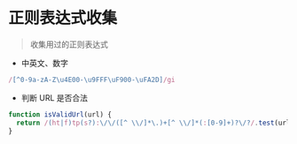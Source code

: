 # 正则表达式收集
> 收集用过的正则表达式

- 中英文、数字
```js
/[^0-9a-zA-Z\u4E00-\u9FFF\uF900-\uFA2D]/gi
```

- 判断 URL 是否合法
```js
function isValidUrl(url) {
  return /(ht|f)tp(s?):\/\/([^ \\/]*\.)+[^ \\/]*(:[0-9]+)?\/?/.test(url)
}
```
